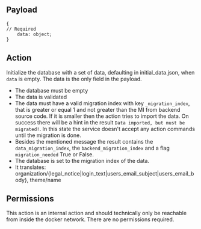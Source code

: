 ## Payload
```
{
// Required
    data: object;
}
```

## Action
Initialize the database with a set of data, defaulting in initial_data.json, when `data` is empty.
The data is the only field in the payload.

* The database must be empty
* The data is validated
* The data must have a valid migration index with key `_migration_index`, that is greater or equal 1 and not greater than the MI from backend source code. If it is smaller then the action tries to import the data. On success there will be a hint in the result `Data imported, but must be migrated!`. In this state the service doesn't accept any action commands until the migration is done.
* Besides the mentioned message the result contains the `data_migration_index`, the `backend_migration_index` and a flag `migration_needed` True or False.
* The database is set to the migration index of the data.
* It translates: organization/{legal_notice|login_text|users_email_subject|users_email_body}, theme/name

## Permissions
This action is an internal action and should technically only be reachable from inside the docker network.
There are no permissions required.